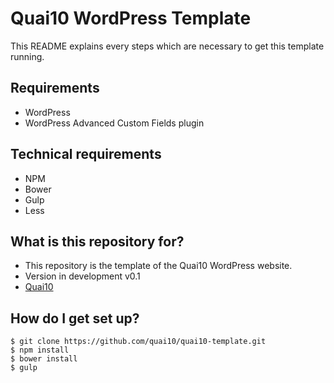 # Quai10 WordPress Template #

This README explains every steps which are necessary to get this template running.

## Requirements ##
* WordPress
* WordPress Advanced Custom Fields plugin

## Technical requirements ##
* NPM
* Bower
* Gulp
* Less

## What is this repository for? ##

* This repository is the template of the Quai10 WordPress website.
* Version in development v0.1
* [Quai10](https://quai10.org)

## How do I get set up? ##

```
$ git clone https://github.com/quai10/quai10-template.git
$ npm install
$ bower install
$ gulp
```
